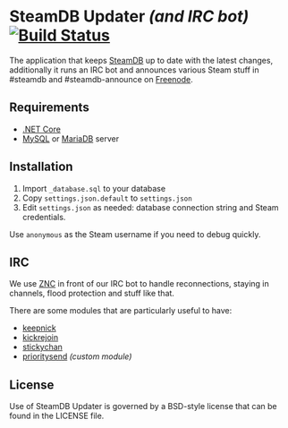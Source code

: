 # SteamDB Updater *(and IRC bot)* [![Build Status](https://travis-ci.com/SteamDatabase/SteamDatabaseBackend.svg)](https://travis-ci.com/SteamDatabase/SteamDatabaseBackend)

The application that keeps [SteamDB](https://steamdb.info/) up to date with the latest changes, additionally it runs an IRC bot and announces various Steam stuff in #steamdb and #steamdb-announce on [Freenode](https://freenode.net/).

## Requirements
* [.NET Core](https://dot.net)
* [MySQL](https://www.mysql.com/) or [MariaDB](https://mariadb.org/) server

## Installation
1. Import `_database.sql` to your database
2. Copy `settings.json.default` to `settings.json`
3. Edit `settings.json` as needed: database connection string and Steam credentials.

Use `anonymous` as the Steam username if you need to debug quickly.

## IRC

We use [ZNC](http://znc.in) in front of our IRC bot to handle reconnections, staying in channels, flood protection and stuff like that.

There are some modules that are particularly useful to have:

* [keepnick](http://wiki.znc.in/Keepnick)
* [kickrejoin](http://wiki.znc.in/Kickrejoin)
* [stickychan](http://wiki.znc.in/Stickychan)
* [prioritysend](https://github.com/xPaw/znc-prioritysend) *(custom module)*

## License
Use of SteamDB Updater is governed by a BSD-style license that can be found in the LICENSE file.
